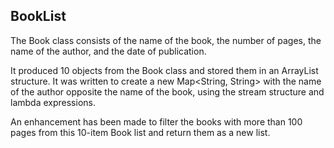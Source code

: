 ## BookList

The Book class consists of the name of the book, the number of pages, the name of the author, and the date of publication.

It produced 10 objects from the Book class and stored them in an ArrayList structure. It was written to create a new Map<String, String> with the name of the author opposite the name of the book, using the stream structure and lambda expressions.



An enhancement has been made to filter the books with more than 100 pages from this 10-item Book list and return them as a new list.
